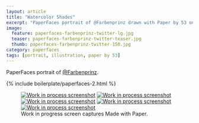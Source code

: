 ```yaml
---
layout: article
title: "Watercolor Shades"
excerpt: "PaperFaces portrait of @Farbenprinz drawn with Paper by 53 on an iPad."
image: 
  feature: paperfaces-farbenprinz-twitter-lg.jpg
  teaser: paperfaces-farbenprinz-twitter-teaser.jpg
  thumb: paperfaces-farbenprinz-twitter-150.jpg
category: paperfaces
tags: [portrait, illustration, paper by 53]
---
```


PaperFaces portrait of [@Farbenprinz](http://twitter.com/farbenprinz).

{% include boilerplate/paperfaces-2.html %}

<figure class="third">
  <a href="{{ site.url }}/images/paperfaces-farbenprinz-process-1-lg.jpg"><img src="{{ site.url }}/images/paperfaces-farbenprinz-process-1-600.jpg" alt="Work in process screenshot"></a>
  <a href="{{ site.url }}/images/paperfaces-farbenprinz-process-2-lg.jpg"><img src="{{ site.url }}/images/paperfaces-farbenprinz-process-2-600.jpg" alt="Work in process screenshot"></a>
  <a href="{{ site.url }}/images/paperfaces-farbenprinz-process-3-lg.jpg"><img src="{{ site.url }}/images/paperfaces-farbenprinz-process-3-600.jpg" alt="Work in process screenshot"></a>
  <a href="{{ site.url }}/images/paperfaces-farbenprinz-process-4-lg.jpg"><img src="{{ site.url }}/images/paperfaces-farbenprinz-process-4-600.jpg" alt="Work in process screenshot"></a>
  <a href="{{ site.url }}/images/paperfaces-farbenprinz-process-5-lg.jpg"><img src="{{ site.url }}/images/paperfaces-farbenprinz-process-5-600.jpg" alt="Work in process screenshot"></a>
  <figcaption>Work in progress screen captures Made with Paper.</figcaption>
</figure>